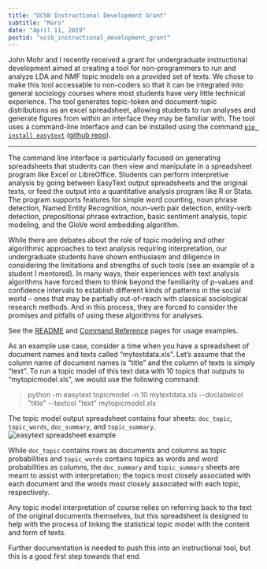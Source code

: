 ```yaml
---
title: "UCSB Instructional Development Grant"
subtitle: "Mars"
date: "April 11, 2019"
postid: "ucsb_instructional_development_grant"
---
```




John Mohr and I recently received a grant for undergraduate instructional development aimed at creating a tool for non-programmers to run and analyze LDA and NMF topic models on a provided set of texts. We chose to make this tool accessable to non-coders so that it can be integrated into general sociology courses where most students have very little technical experience. The tool generates topic-token and document-topic distributions as an excel spreadsheet, allowing students to run analyses and generate figures from within an interface they may be familiar with. The tool uses a command-line interface and can be installed using the command [`pip install easytext`](https://pypi.org/project/easytext/) ([github repo](https://github.com/devincornell/easytext)).

---


The command line interface is particularly focused on generating spreadsheets that students can then view and manipulate in a spreadsheet program like Excel or LibreOffice. Students can perform interpretive analysis by going between EasyText output spreadsheets and the original texts, or feed the output into a quantitative analysis program like R or Stata. The program supports features for simple word counting, noun phrase detection, Named Entity Recognition, noun-verb pair detection, entity-verb detection, prepositional phrase extraction, basic sentiment analysis, topic modeling, and the GloVe word embedding algorithm.

While there are debates about the role of topic modeling and other algorithmic approaches to text analysis requiring interpretation, our undergraduate students have shown enthusiasm and diligence in considering the limitations and strengths of such tools (see an example of a student I mentored). In many ways, their experiences with text analysis algorithms have forced them to think beyond the familiarity of p-values and confidence intervals to establish different kinds of patterns in the social world – ones that may be partially out-of-reach with classical sociological research methods. And in this process, they are forced to consider the promises and pitfalls of using these algorithms for analyses.

See the [README](https://github.com/devincornell/easytext/blob/master/README.md) and [Command Reference](https://github.com/devincornell/easytext/blob/master/docs/Command_Reference.md) pages for usage examples.

As an example use case, consider a time when you have a spreadsheet of document names and texts called “mytextdata.xls”. Let’s assume that the column name of document names is “title” and the column of texts is simply “text”. To run a topic model of this text data with 10 topics that outputs to “mytopicmodel.xls”, we would use the following command:

> python -m easytext topicmodel -n 10 mytextdata.xls --doclabelcol "title" --textcol "text" mytopicmodel.xls

The topic model output spreadsheet contains four sheets: `doc_topic`, `topic_words`, `doc_summary`, and `topic_summary`. ![easytext spreadsheet example](https://storage.googleapis.com/public_data_09324832787/easytext_example_spreadsheet.png)

While `doc_topic` contains rows as documents and columns as topic probabilities and `topic_words` contains topics as words and word probabilities as columns, the `doc_summary` and `topic_summary` sheets are meant to assist with interpretation; the topics most closely associated with each document and the words most closely associated with each topic, respectively.

Any topic model interpretation of course relies on referring back to the text of the original documents themselves, but this spreadsheet is designed to help with the process of linking the statistical topic model with the content and form of texts.

Further documentation is needed to push this into an instructional tool, but this is a good first step towards that end.



